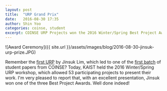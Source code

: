 ```yaml
---
layout: post
title:  "URP Grand Prix"
date:   2016-08-30 17:35
author: Shin Yoo
categories: coinse, student
excerpt: COINSE URP Projects won the 2016 Winter/Spring Best Project Award.
---
```


![Award Ceremony]({{ site.url }}/assets/images/blog/2016-08-30-jinsuk-urp-prize.JPG)

Remember the [first URP][first-urp] by Jinsuk Lim, which led to one of the [first batch][first-papers] of student papers from COINSE? Today, KAIST held the 2016 Winter/Spring URP workshop, which allowed 53 participating projects to present their work. I'm very pleased to report that, with an excellent presentation, Jinsuk won one of the three Best Project Awards. Well done indeed!

[first-urp]: http://coinse.kaist.ac.kr/coinse/2015/12/15/first-urp.html
[first-papers]: http://coinse.kaist.ac.kr/coinse/2016/06/19/first-papers.html